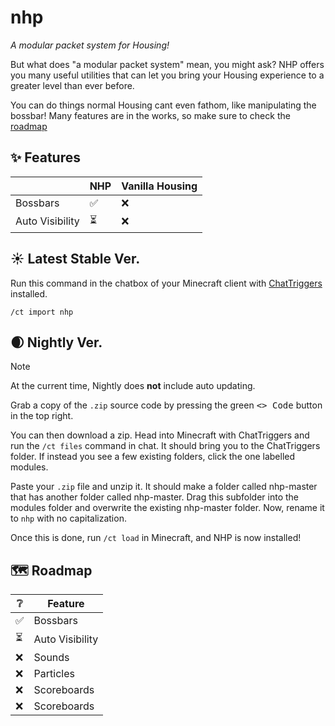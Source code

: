 # nhp
*A modular packet system for Housing!*

But what does "a modular packet system" mean, you might ask? NHP offers you many useful utilities that can let you bring your Housing experience to a greater level than ever before.

You can do things normal Housing cant even fathom, like manipulating the bossbar! Many features are in the works, so make sure to check the [roadmap](#roadmap)

## ✨ Features

|                 | NHP | Vanilla Housing |
|-----------------|-----|-----------------|
| Bossbars        | ✅ | ❌ 
| Auto Visibility | ⏳ | ❌

## ☀️ Latest Stable Ver.
Run this command in the chatbox of your Minecraft client with [ChatTriggers](https://chattriggers.com/) installed.

    /ct import nhp 

## 🌒 Nightly Ver.
> [!NOTE]
> At the current time, Nightly does **not** include auto updating.

Grab a copy of the `.zip` source code by pressing the green <kbd><> Code</kbd> button in the top right.

You can then download a zip. Head into Minecraft with ChatTriggers and run the `/ct files` command in chat. It should bring you to the ChatTriggers folder. If instead you see a few existing folders, click the one labelled modules. 

Paste your `.zip` file and unzip it. It should make a folder called nhp-master that has another folder called nhp-master. Drag this subfolder into the modules folder and overwrite the existing nhp-master folder. Now, rename it to `nhp` with no capitalization.

Once this is done, run `/ct load` in Minecraft, and NHP is now installed!

## 🗺️ Roadmap
| ❔ | Feature
|----|----------
| ✅ | Bossbars
| ⏳ | Auto Visibility
| ❌ | Sounds
| ❌ | Particles
| ❌ | Scoreboards
| ❌ | Scoreboards